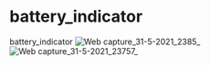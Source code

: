 # battery_indicator
battery_indicator
![Web capture_31-5-2021_2385_](https://user-images.githubusercontent.com/74392722/133136954-3e69b4dc-ea74-41c1-9c99-0edbd79273be.jpeg)
![Web capture_31-5-2021_23757_](https://user-images.githubusercontent.com/74392722/133136961-bd3d8909-d287-44c1-bdf1-7817b7e58132.jpeg)
